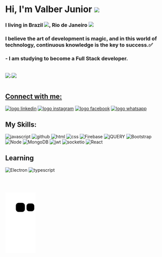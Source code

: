 <h1> Hi, I'm Valber Junior <img src='https://cdn.iconscout.com/icon/free/png-64/developer-2309864-1943774.png' width="50px"></h1>

### I living in Brazil <img src="https://cdn.iconscout.com/icon/free/png-64/brazil-3596654-2998698.png" width="30px">, Rio de Janeiro <img src="https://cdn.iconscout.com/icon/premium/png-64-thumb/rio-de-janeiro-brazil-1813045-1538458.png" width="50px">
### I believe the art of development is magic, and in this world of technology, continuous knowledge is the key to success.✅

### - I am studying to become a Full Stack developer. 
<br>
<div style="display=inline-block">
  <a href="https://github.com/ValberJunior">
  <img height="160em"   align="center" src="https://github-readme-stats.vercel.app/api?username=ValberJunior&show_icons=true&theme=dark&include_all_commits=true&count_private=true"/>
  <img height="160em"  align="center" src="https://github-readme-stats.vercel.app/api/top-langs/?username=ValberJunior&&layout=compact&hide=shell&theme=dark"/>
</div>
<br>

## Connect with me:

<a href="https://www.linkedin.com/in/valber-junior-238217b4"><img src="https://cdn.iconscout.com/icon/free/png-64/linkedin-40-151141.png" width="50px" height="50px" type="image/png" alt="logo linkedin" ></a>
<a href="https://www.instagram.com/valber_junnior/"><img src="https://cdn.iconscout.com/icon/free/png-64/instagram-188-498425.png" width="50px" height="50px"  type="image/png" alt="logo instagram" ></a>
<a href="https://www.facebook.com/junior.vieira.33886305/"><img src="https://cdn.iconscout.com/icon/free/png-64/facebook-262-721949.png" width="50px" height="50px"  type="image/png" alt="logo facebook" ></a>
           <a href="https://api.whatsapp.com/send?phone=5521990267142"><img src="https://cdn.iconscout.com/icon/free/png-64/whatsapp-43-189795.png" width="50px" height="50px"  type="image/png" alt="logo whatsapp" ></a>

<h2>My Skills:</h2>
<div style="display=inline-block">
<img src="https://cdn.iconscout.com/icon/free/png-256/javascript-2752148-2284965.png" alt="javascript"width="50px" height="50px" >
         <img src="https://cdn.iconscout.com/icon/free/png-64/github-115-438237.png" alt="github" width="50px" height="50px" >
         <img src="https://cdn.iconscout.com/icon/free/png-64/html5-2038876-1720089.png" alt="html"width="50px" height="50px" >
         <img src="https://cdn.jsdelivr.net/gh/devicons/devicon/icons/css3/css3-original-wordmark.svg" alt="css" width="50px" height="50px" >
        <img src="https://cdn.jsdelivr.net/gh/devicons/devicon/icons/firebase/firebase-plain-wordmark.svg" alt="Firebase" width="50px" height="50px" >
        <img src="https://cdn.jsdelivr.net/gh/devicons/devicon/icons/jquery/jquery-plain-wordmark.svg" alt="jQUERY" width="50px" height="50px" >
  <img src="https://cdn.jsdelivr.net/gh/devicons/devicon/icons/bootstrap/bootstrap-plain-wordmark.svg" alt="Bootstrap" width="50px" height="50px" >
  <img src="https://cdn.jsdelivr.net/gh/devicons/devicon/icons/nodejs/nodejs-plain.svg" alt="Node" width="50px" height="50px" >
   <img src="https://cdn.jsdelivr.net/gh/devicons/devicon/icons/mongodb/mongodb-original-wordmark.svg" alt="MongoDB" width="50px" height="50px" >
   <img src="http://jwt.io/img/logo-asset.svg" alt="jwt" width="110px" height="50px" >
  <img src="https://programacion.net/files/article/20160322050343_socket-io.png" alt="socketio" width="110px" height="50px" >
  <img src="https://cdn.jsdelivr.net/gh/devicons/devicon/icons/react/react-original-wordmark.svg" alt="React" width="50px" height="50px" >
 </div>

<h2>Learning</h2>
 <div style="display=inline-block">
         
  <img src="https://cdn.iconscout.com/icon/free/png-64/electron-3628748-3029973.png" alt="Electron" width="50px" height="50px" > 
<img src="https://cdn.iconscout.com/icon/free/png-64/typescript-1174965.png" alt="typescript" width="50px" height="50px" > 

 <br><br>
   </div>
  
  ![Snake animation](https://github.com/rafaballerini/rafaballerini/blob/output/github-contribution-grid-snake.svg)
      
   
